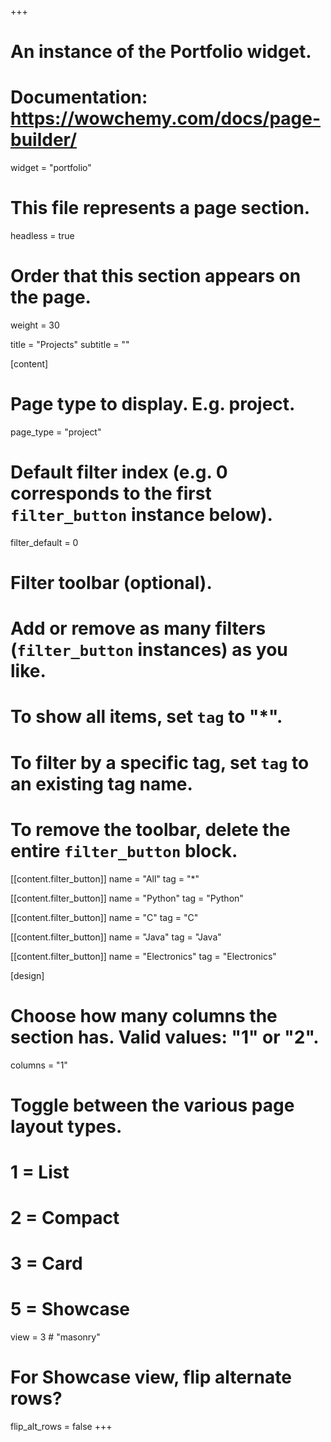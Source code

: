 +++
# An instance of the Portfolio widget.
# Documentation: https://wowchemy.com/docs/page-builder/
widget = "portfolio"

# This file represents a page section.
headless = true

# Order that this section appears on the page.
weight = 30

title = "Projects"
subtitle = ""

[content]
# Page type to display. E.g. project.
page_type = "project"

# Default filter index (e.g. 0 corresponds to the first `filter_button` instance below).
filter_default = 0

  # Filter toolbar (optional).
  # Add or remove as many filters (`filter_button` instances) as you like.
  # To show all items, set `tag` to "*".
  # To filter by a specific tag, set `tag` to an existing tag name.
  # To remove the toolbar, delete the entire `filter_button` block.
  [[content.filter_button]]
  name = "All"
  tag = "*"

  [[content.filter_button]]
  name = "Python"
  tag = "Python"

  [[content.filter_button]]
  name = "C"
  tag = "C"

  [[content.filter_button]]
  name = "Java"
  tag = "Java"

  [[content.filter_button]]
  name = "Electronics"
  tag = "Electronics"

[design]
# Choose how many columns the section has. Valid values: "1" or "2".
columns = "1"

# Toggle between the various page layout types.
#   1 = List
#   2 = Compact
#   3 = Card
#   5 = Showcase
view = 3 # "masonry"

# For Showcase view, flip alternate rows?
flip_alt_rows = false
+++
